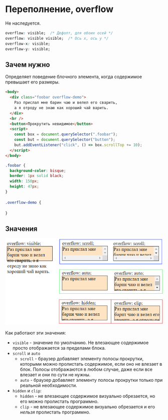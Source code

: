 # Переполнение, overflow

Не наследуется.

```css
overflow: visible;  /* Дефолт, для обоих осей */
overflow: visible visible;  /* Ось x, ось y */
overflow-x: visible;
overflow-y: visible;
```

## Зачем нужно

Определяет поведение блочного элемента, когда содержимое превышает его размеры.

```html
<body>
  <div class="foobar overflow-demo">
    Раз прислал мне барин чаю и велел его сварить,
    а я отроду не знаю как хороший чай варить.
  </div>
  <br />
  <button>Прокрутить невидимое</button>
  <script>
    const box = document.querySelector(".foobar");
    const but = document.querySelector("button");
    but.addEventListener("click", () => box.scrollTop += 10);
  </script>
</body>
```

```css
.foobar {
  background-color: bisque;
  border: 1px solid black;
  width: 150px;
  height: 47px;
}

.overflow-demo {
    
}
```

## Значения

<img src="img/overflow-demo.png" alt="overflow-demo" style="zoom:80%;" />

Как работают эти значения:

* `visible` - значение по умолчанию. Не влезающее содержимое просто отображается за пределами блока.
* `scroll` и `auto`
  * `scroll` - браузер добавляет элементу полосы прокрутки, которыми можно пролистать содержимое, если оно не влезает в блок. Полосы отображаются в любом случае, даже если все влезает и они по сути не нужны.
  * `auto` - браузер добавляет элементу полосы прокрутки только при реальной необходимости.
* `hidden` и `сlip`:
  * `hidden` - не влезающее содержимое визуально обрезается, но его можно пролистать программно.
  * `clip` - не влезающее содержимое визуально обрезается и его *нельзя* пролистать программно.

